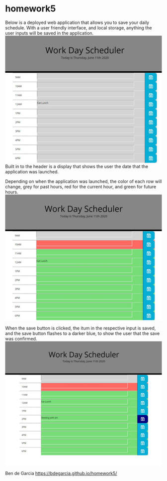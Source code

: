 # homework5
Below is a deployed web application that allows you to save your daily schedule. With a user friendly interface, and local storage, anything the user inputs will be saved in the application. 
<img src="Assets/example1.jpg">
Built in to the header is a display that shows the user the date that the application was launched. 

Depending on when the application was launched, the color of each row will change, grey for past hours, red for the current hour, and green for future hours.
<img src="Assets/example2.jpg">

When the save button is clicked, the itum in the respective input is saved, and the save button flashes to a darker blue, to show the user that the save was confirmed.
<img src="Assets/example3.jpg">

Ben de Garcia
https://bdegarcia.github.io/homework5/